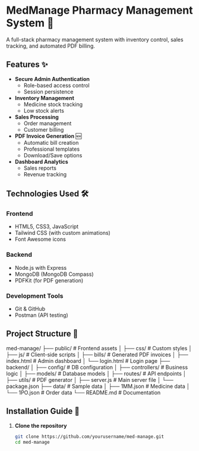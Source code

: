 # MedManage Pharmacy Management System 💊

A full-stack pharmacy management system with inventory control, sales tracking, and automated PDF billing.

## Features ✨

- **Secure Admin Authentication**
  - Role-based access control
  - Session persistence
- **Inventory Management**
  - Medicine stock tracking
  - Low stock alerts
- **Sales Processing**
  - Order management
  - Customer billing
- **PDF Invoice Generation** 🆕
  - Automatic bill creation
  - Professional templates
  - Download/Save options
- **Dashboard Analytics**
  - Sales reports
  - Revenue tracking

## Technologies Used 🛠️

### Frontend
- HTML5, CSS3, JavaScript
- Tailwind CSS (with custom animations)
- Font Awesome icons

### Backend
- Node.js with Express
- MongoDB (MongoDB Compass)
- PDFKit (for PDF generation)

### Development Tools
- Git & GitHub
- Postman (API testing)

## Project Structure 📁
med-manage/
├── public/ # Frontend assets
│ ├── css/ # Custom styles
│ ├── js/ # Client-side scripts
│ ├── bills/ # Generated PDF invoices
│ ├── index.html # Admin dashboard
│ └── login.html # Login page
├── backend/
│ ├── config/ # DB configuration
│ ├── controllers/ # Business logic
│ ├── models/ # Database models
│ ├── routes/ # API endpoints
│ ├── utils/ # PDF generator
│ ├── server.js # Main server file
│ └── package.json
├── data/ # Sample data
│ ├── 1MM.json # Medicine data
│ └── 1PO.json # Order data
└── README.md # Documentation


## Installation Guide 🚀

1. **Clone the repository**
   ```bash
   git clone https://github.com/yourusername/med-manage.git
   cd med-manage
